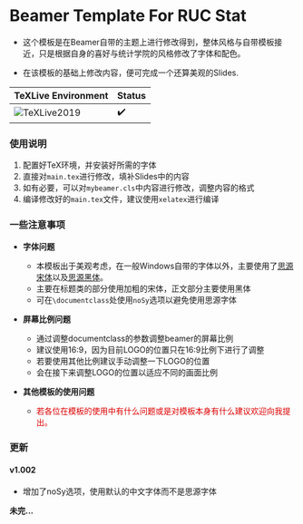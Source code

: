 Beamer Template For RUC Stat
===
* 这个模板是在Beamer自带的主题上进行修改得到，整体风格与自带模板接近，只是根据自身的喜好与统计学院的风格修改了字体和配色。

* 在该模板的基础上修改内容，便可完成一个还算美观的Slides.

| TeXLive Environment                                                  | Status             |
| -------------------------------------------------------------------- | ------------------ |
| ![TeXLive2019](https://img.shields.io/badge/TeXLive-2019-3D6117.svg) | :heavy_check_mark: |
### 使用说明

1. 配置好TeX环境，并安装好所需的字体
2. 直接对`main.tex`进行修改，填补Slides中的内容
3. 如有必要，可以对`mybeamer.cls`中内容进行修改，调整内容的格式
4. 编译修改好的`main.tex`文件，建议使用`xelatex`进行编译

### 一些注意事项

* **字体问题**
    * 本模板出于美观考虑，在一般Windows自带的字体以外，主要使用了[思源宋体](https://github.com/adobe-fonts/source-han-serif)以及[思源黑体](https://github.com/adobe-fonts/source-han-sans)。
    * 主要在标题类的部分使用加粗的宋体，正文部分主要使用黑体
    * 可在`\documentclass`处使用`noSy`选项以避免使用思源字体

* **屏幕比例问题**

    * 通过调整documentclass的参数调整beamer的屏幕比例
    * 建议使用16:9，因为目前LOGO的位置只在16:9比例下进行了调整
    * 若要使用其他比例建议手动调整一下LOGO的位置
    * 会在接下来调整LOGO的位置以适应不同的画面比例

* **其他模板的使用问题**

    * <font color='dd0000'>若各位在模板的使用中有什么问题或是对模板本身有什么建议欢迎向我提出。</font>

### 更新

#### v1.002
* 增加了noSy选项，使用默认的中文字体而不是思源字体

**未完...**
